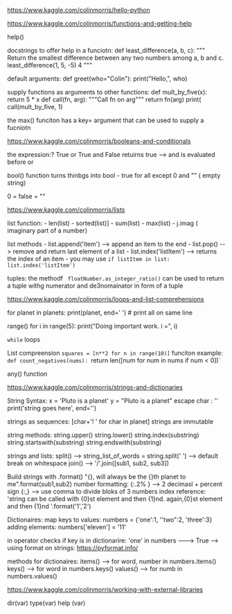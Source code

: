 https://www.kaggle.com/colinmorris/hello-python


https://www.kaggle.com/colinmorris/functions-and-getting-help

help()

docstrings to offer help in a funciotn:
	def least_difference(a, b, c):
	"""
	 Return the smallest difference between any two numbers
	 among a, b and c.
	least_difference(1, 5, -5)
	 4
	 """

default arguments:
	def greet(who="Colin"):
    print("Hello,", who)

supply functions as arguments to other functions:
	def mult_by_five(x):
    return 5 * x
	def call(fn, arg):
    """Call fn on arg"""
    return fn(arg)
	print(   call(mult_by_five, 1)

the max() funciton has a key= argument that can be used to supply a fucniotn


https://www.kaggle.com/colinmorris/booleans-and-conditionals

the expression:?
	True or True and False
	retuirns true --> and is evaluated before or

bool() function turns thinbgs into bool
	- true for all except 0 and "" ( empty string)

0 = false = ""


https://www.kaggle.com/colinmorris/lists

list function:
	- len(list)
	- sorted(list)]
	- sum(list)
	- max(list)
	- j.imag ( imaginary part of a number)

list methods
	- list.append('item') --> append an item to the end
	- list.pop() --> remove and return last element of a list
	- list.index('listItem') --> returns the index of an  item
		- you may use ```if listItem in list: list.index('listItem')```

tuples:
	the methodf `` floatNumber.as_integer_ratio()`` can  be used to return a tuple withg numerator and de3nomainator in form of a tuple 


https://www.kaggle.com/colinmorris/loops-and-list-comprehensions

for planet in planets:
    print(planet, end=' ') # print all on same line

range()
	for i in range(5):
    print("Doing important work. i =", i)

`while` loops

List compreension
	`squares = [n**2 for n in range(10)]`
	funciton example:
	`def count_negatives(nums):
	    `return len([num for num in nums if num < 0])`

any() function

https://www.kaggle.com/colinmorris/strings-and-dictionaries

String Syntax:
	x = 'Pluto is a planet'
	y = "Pluto is a planet"
	escape char : \''
	print('string goes here', end='')

strings as sequences:
	[char+'! ' for char in planet]
	strings are immutable

string methods:
	string.upper()
	string.lower()
	string.index(substring)
	string.startswith(substring)
	string.endswith(substring)

strings and lists:
	split() --> string_list_of_words = string.split(' ') --> default break on whitespace
	join() --> '/'.join([sub1, sub2, sub3])

Build strings with .format()
	"{}, will always be the {}th planet to me".format(sub1,sub2)
	number formatting:
		{:.2% } --> 2 decimasl + percent sign
		{:,} --> use comma to divide bloks of 3 numbers
	index reference:
		'string can be called with {0}st element and then {1}nd. again,{0}st element and then {1}nd '.format('1','2')

Dictionaires:
	map keys to values:
		numbers = {'one':1, ''two":2, 'three':3}
	adding elements:
		numbers['eleven'] = '11'

in operator checks if key is in dictionarire:
	'one' in numbers ---> True
--> using format on strings:
	https://pyformat.info/

methods for dictionaires:
	items() --> for word, number in numbers.items()
	keys() --> for word in numbers.keys()
	values() --> for numb in numbers.values()

https://www.kaggle.com/colinmorris/working-with-external-libraries



dir(var)
type(var)
help (var)

	
	
	